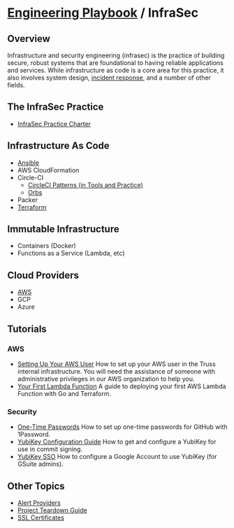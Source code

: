 # [Engineering Playbook](../README.md) / InfraSec

## Overview

Infrastructure and security engineering (infrasec) is the practice of
building secure, robust systems that are foundational to having reliable
applications and services. While infrastructure as code is a core area
for this practice, it also involves system design, [incident
response](../incident-response/README.md), and a number of other fields.

## The InfraSec Practice

- [InfraSec Practice Charter](./charter.md)

## Infrastructure As Code

- [Ansible](./ansible/README.md)
- AWS CloudFormation
- Circle-CI
  - [CircleCI Patterns (in Tools and Practice)](../developing/cicd/circleci-patterns.md)
  - [Orbs](./circleci/orbs.md)
- Packer
- [Terraform](./terraform/README.md)

## Immutable Infrastructure

- Containers (Docker)
- Functions as a Service (Lambda, etc)

## Cloud Providers

- [AWS](./aws/README.md)
- GCP
- Azure

## Tutorials

### AWS

- [Setting Up Your AWS User](https://github.com/trussworks/legendary-waddle/blob/master/docs/how-to/setup-new-user.md)
  How to set up your AWS user in the Truss internal infrastructure. You
  will need the assistance of someone with administrative privileges in
  our AWS organization to help you.
- [Your First Lambda Function](./tutorials/your_first_lambda_function.md)
  A guide to deploying your first AWS Lambda Function with Go and Terraform.

### Security

- [One-Time Passwords](./tutorials/one-time-passwords.md)
  How to set up one-time passwords for GitHub with 1Password.
- [YubiKey Configuration Guide](./tutorials/yubikey-configuration.md)
  How to get and configure a YubiKey for use in commit signing.
- [YubiKey SSO](./tutorials/yubikey-sso.md)
  How to configure a Google Account to use YubiKey (for GSuite admins).

## Other Topics

- [Alert Providers](./alert-providers.md)
- [Project Teardown Guide](./teardown.md)
- [SSL Certificates](./certs.md)
